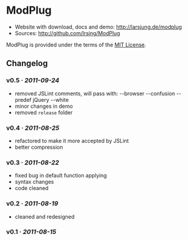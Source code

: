 # ModPlug

* Website with download, docs and demo: <http://larsjung.de/modplug>
* Sources: <http://github.com/lrsjng/ModPlug>

ModPlug is provided under the terms of the [MIT License](http://github.com/lrsjng/ModPlug/blob/master/LICENSE.txt).


## Changelog

### v0.5 · *2011-09-24*

* removed JSLint comments, will pass with: --browser --confusion --predef jQuery --white
* minor changes in demo
* removed `release` folder


### v0.4 · *2011-08-25*

* refactored to make it more accepted by JSLint
* better compression


### v0.3 · *2011-08-22*

* fixed bug in default function applying
* syntax changes
* code cleaned


### v0.2 · *2011-08-19*

* cleaned and redesigned


### v0.1 · *2011-08-15*
